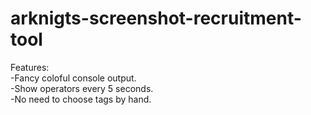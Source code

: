 # arknigts-screenshot-recruitment-tool  
Features:  
-Fancy coloful console output.    
-Show operators every 5 seconds.  
-No need to choose tags by hand.   

  
  
 
